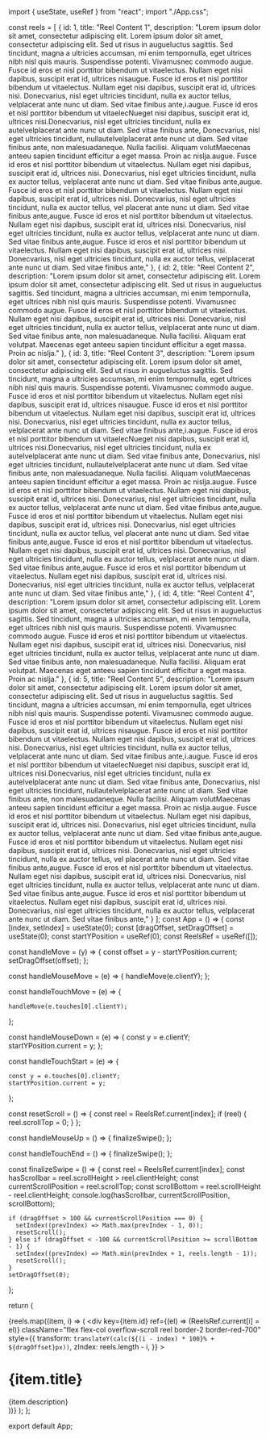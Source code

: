 import { useState, useRef } from "react";
import "./App.css";

const reels = [
  {
    id: 1,
    title: "Reel Content 1",
    description:
      "Lorem ipsum dolor sit amet, consectetur adipiscing elit. Lorem ipsum dolor sit amet, consectetur adipiscing elit. Sed ut risus in augueluctus sagittis. Sed tincidunt, magna a ultricies accumsan, mi enim tempornulla, eget ultrices nibh nisl quis mauris. Suspendisse potenti. Vivamusnec commodo augue. Fusce id eros et nisl porttitor bibendum ut vitaelectus. Nullam eget nisi dapibus, suscipit erat id, ultrices nisaugue. Fusce id eros et nisl porttitor bibendum ut vitaelectus. Nullam eget nisi dapibus, suscipit erat id, ultrices nisi. Donecvarius, nisl eget ultricies tincidunt, nulla ex auctor tellus, velplacerat ante nunc ut diam. Sed vitae finibus ante,i.augue. Fusce id eros et nisl porttitor bibendum ut vitaelecNueget nisi dapibus, suscipit erat id, ultrices nisi.Donecvarius, nisl eget ultricies tincidunt, nulla ex autelvelplacerat ante nunc ut diam. Sed vitae finibus ante, Donecvarius, nisl eget ultricies tincidunt, nullautelvelplacerat ante nunc ut diam. Sed vitae finibus ante, non malesuadaneque. Nulla facilisi. Aliquam volutMaecenas anteeu sapien tincidunt efficitur a eget massa. Proin ac nislja.augue. Fusce id eros et nisl porttitor bibendum ut vitaelectus. Nullam eget nisi dapibus, suscipit erat id, ultrices nisi. Donecvarius, nisl eget ultricies tincidunt, nulla ex auctor tellus, velplacerat ante nunc ut diam. Sed vitae finibus ante,augue. Fusce id eros et nisl porttitor bibendum ut vitaelectus. Nullam eget nisi dapibus, suscipit erat id, ultrices nisi. Donecvarius, nisl eget ultricies tincidunt, nulla ex auctor tellus, vel placerat ante nunc ut diam. Sed vitae finibus ante,augue. Fusce id eros et nisl porttitor bibendum ut vitaelectus. Nullam eget nisi dapibus, suscipit erat id, ultrices nisi. Donecvarius, nisl eget ultricies tincidunt, nulla ex auctor tellus, velplacerat ante nunc ut diam. Sed vitae finibus ante,augue. Fusce id eros et nisl porttitor bibendum ut vitaelectus. Nullam eget nisi dapibus, suscipit erat id, ultrices nisi. Donecvarius, nisl eget ultricies tincidunt, nulla ex auctor tellus, velplacerat ante nunc ut diam. Sed vitae finibus ante,"
  },
  {
    id: 2,
    title: "Reel Content 2",
    description:
      "Lorem ipsum dolor sit amet, consectetur adipiscing elit. Lorem ipsum dolor sit amet, consectetur adipiscing elit. Sed ut risus in augueluctus sagittis. Sed tincidunt, magna a ultricies accumsan, mi enim tempornulla, eget ultrices nibh nisl quis mauris. Suspendisse potenti. Vivamusnec commodo augue. Fusce id eros et nisl porttitor bibendum ut vitaelectus. Nullam eget nisi dapibus, suscipit erat id, ultrices nisi. Donecvarius, nisl eget ultricies tincidunt, nulla ex auctor tellus, velplacerat ante nunc ut diam. Sed vitae finibus ante, non malesuadaneque. Nulla facilisi. Aliquam erat volutpat. Maecenas eget anteeu sapien tincidunt efficitur a eget massa. Proin ac nislja."
  },
  {
    id: 3,
    title: "Reel Content 3",
    description:
      "Lorem ipsum dolor sit amet, consectetur adipiscing elit. Lorem ipsum dolor sit amet, consectetur adipiscing elit. Sed ut risus in augueluctus sagittis. Sed tincidunt, magna a ultricies accumsan, mi enim tempornulla, eget ultrices nibh nisl quis mauris. Suspendisse potenti. Vivamusnec commodo augue. Fusce id eros et nisl porttitor bibendum ut vitaelectus. Nullam eget nisi dapibus, suscipit erat id, ultrices nisaugue. Fusce id eros et nisl porttitor bibendum ut vitaelectus. Nullam eget nisi dapibus, suscipit erat id, ultrices nisi. Donecvarius, nisl eget ultricies tincidunt, nulla ex auctor tellus, velplacerat ante nunc ut diam. Sed vitae finibus ante,i.augue. Fusce id eros et nisl porttitor bibendum ut vitaelecNueget nisi dapibus, suscipit erat id, ultrices nisi.Donecvarius, nisl eget ultricies tincidunt, nulla ex autelvelplacerat ante nunc ut diam. Sed vitae finibus ante, Donecvarius, nisl eget ultricies tincidunt, nullautelvelplacerat ante nunc ut diam. Sed vitae finibus ante, non malesuadaneque. Nulla facilisi. Aliquam volutMaecenas anteeu sapien tincidunt efficitur a eget massa. Proin ac nislja.augue. Fusce id eros et nisl porttitor bibendum ut vitaelectus. Nullam eget nisi dapibus, suscipit erat id, ultrices nisi. Donecvarius, nisl eget ultricies tincidunt, nulla ex auctor tellus, velplacerat ante nunc ut diam. Sed vitae finibus ante,augue. Fusce id eros et nisl porttitor bibendum ut vitaelectus. Nullam eget nisi dapibus, suscipit erat id, ultrices nisi. Donecvarius, nisl eget ultricies tincidunt, nulla ex auctor tellus, vel placerat ante nunc ut diam. Sed vitae finibus ante,augue. Fusce id eros et nisl porttitor bibendum ut vitaelectus. Nullam eget nisi dapibus, suscipit erat id, ultrices nisi. Donecvarius, nisl eget ultricies tincidunt, nulla ex auctor tellus, velplacerat ante nunc ut diam. Sed vitae finibus ante,augue. Fusce id eros et nisl porttitor bibendum ut vitaelectus. Nullam eget nisi dapibus, suscipit erat id, ultrices nisi. Donecvarius, nisl eget ultricies tincidunt, nulla ex auctor tellus, velplacerat ante nunc ut diam. Sed vitae finibus ante,"
  },
  {
    id: 4,
    title: "Reel Content 4",
    description:
      "Lorem ipsum dolor sit amet, consectetur adipiscing elit. Lorem ipsum dolor sit amet, consectetur adipiscing elit. Sed ut risus in augueluctus sagittis. Sed tincidunt, magna a ultricies accumsan, mi enim tempornulla, eget ultrices nibh nisl quis mauris. Suspendisse potenti. Vivamusnec commodo augue. Fusce id eros et nisl porttitor bibendum ut vitaelectus. Nullam eget nisi dapibus, suscipit erat id, ultrices nisi. Donecvarius, nisl eget ultricies tincidunt, nulla ex auctor tellus, velplacerat ante nunc ut diam. Sed vitae finibus ante, non malesuadaneque. Nulla facilisi. Aliquam erat volutpat. Maecenas eget anteeu sapien tincidunt efficitur a eget massa. Proin ac nislja."
  },
  {
    id: 5,
    title: "Reel Content 5",
    description:
      "Lorem ipsum dolor sit amet, consectetur adipiscing elit. Lorem ipsum dolor sit amet, consectetur adipiscing elit. Sed ut risus in augueluctus sagittis. Sed tincidunt, magna a ultricies accumsan, mi enim tempornulla, eget ultrices nibh nisl quis mauris. Suspendisse potenti. Vivamusnec commodo augue. Fusce id eros et nisl porttitor bibendum ut vitaelectus. Nullam eget nisi dapibus, suscipit erat id, ultrices nisaugue. Fusce id eros et nisl porttitor bibendum ut vitaelectus. Nullam eget nisi dapibus, suscipit erat id, ultrices nisi. Donecvarius, nisl eget ultricies tincidunt, nulla ex auctor tellus, velplacerat ante nunc ut diam. Sed vitae finibus ante,i.augue. Fusce id eros et nisl porttitor bibendum ut vitaelecNueget nisi dapibus, suscipit erat id, ultrices nisi.Donecvarius, nisl eget ultricies tincidunt, nulla ex autelvelplacerat ante nunc ut diam. Sed vitae finibus ante, Donecvarius, nisl eget ultricies tincidunt, nullautelvelplacerat ante nunc ut diam. Sed vitae finibus ante, non malesuadaneque. Nulla facilisi. Aliquam volutMaecenas anteeu sapien tincidunt efficitur a eget massa. Proin ac nislja.augue. Fusce id eros et nisl porttitor bibendum ut vitaelectus. Nullam eget nisi dapibus, suscipit erat id, ultrices nisi. Donecvarius, nisl eget ultricies tincidunt, nulla ex auctor tellus, velplacerat ante nunc ut diam. Sed vitae finibus ante,augue. Fusce id eros et nisl porttitor bibendum ut vitaelectus. Nullam eget nisi dapibus, suscipit erat id, ultrices nisi. Donecvarius, nisl eget ultricies tincidunt, nulla ex auctor tellus, vel placerat ante nunc ut diam. Sed vitae finibus ante,augue. Fusce id eros et nisl porttitor bibendum ut vitaelectus. Nullam eget nisi dapibus, suscipit erat id, ultrices nisi. Donecvarius, nisl eget ultricies tincidunt, nulla ex auctor tellus, velplacerat ante nunc ut diam. Sed vitae finibus ante,augue. Fusce id eros et nisl porttitor bibendum ut vitaelectus. Nullam eget nisi dapibus, suscipit erat id, ultrices nisi. Donecvarius, nisl eget ultricies tincidunt, nulla ex auctor tellus, velplacerat ante nunc ut diam. Sed vitae finibus ante,"
  }
];
const App = () => {
  const [index, setIndex] = useState(0);
  const [dragOffset, setDragOffset] = useState(0);
  const startYPosition = useRef(0);
  const ReelsRef = useRef([]);
  
  const handleMove = (y) => {
    const offset = y - startYPosition.current;
    setDragOffset(offset);
  };

  const handleMouseMove = (e) => {
    handleMove(e.clientY);
  };

  const handleTouchMove = (e) => {
   
    handleMove(e.touches[0].clientY);
  };

  const handleMouseDown = (e) => {
    const y = e.clientY;
    startYPosition.current = y;
  };

  const handleTouchStart = (e) => {
 
    const y = e.touches[0].clientY;
    startYPosition.current = y;
  };

  const resetScroll = () => {
    const reel = ReelsRef.current[index];
    if (reel) {
      reel.scrollTop = 0;
    }
  };

  const handleMouseUp = () => {
    finalizeSwipe();
  };

  const handleTouchEnd = () => {
    finalizeSwipe();
  };

  const finalizeSwipe = () => {
    const reel = ReelsRef.current[index];
    const hasScrollbar = reel.scrollHeight > reel.clientHeight;
    const currentScrollPosition = reel.scrollTop;
    const scrollBottom = reel.scrollHeight - reel.clientHeight;
    console.log(hasScrollbar, currentScrollPosition, scrollBottom);

    if (dragOffset > 100 && currentScrollPosition === 0) {
      setIndex((prevIndex) => Math.max(prevIndex - 1, 0));
      resetScroll();
    } else if (dragOffset < -100 && currentScrollPosition >= scrollBottom - 1) {
      setIndex((prevIndex) => Math.min(prevIndex + 1, reels.length - 1));
      resetScroll();
    }
    setDragOffset(0);
  };

  return (
    <div
      className="reel-container"
      onMouseMove={handleMouseMove}
      onMouseDown={handleMouseDown}
      onMouseUp={handleMouseUp}
      onTouchMove={handleTouchMove}
      onTouchStart={handleTouchStart}
      onTouchEnd={handleTouchEnd}
    >
      {reels.map((item, i) => (
        <div
          key={item.id}
          ref={(el) => (ReelsRef.current[i] = el)}
          className="flex flex-col overflow-scroll reel border-2 border-red-700"
          style={{
            transform: `translateY(calc(${(i - index) * 100}% + ${dragOffset}px))`,
            zIndex: reels.length - i,
          }}
        >
          <h1>{item.title}</h1>
          <span>{item.description}</span>
        </div>
      ))}
    </div>
  );
};

export default App;
